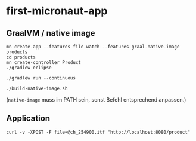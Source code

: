 # first-micronaut-app

## GraalVM / native image
```
mn create-app --features file-watch --features graal-native-image products
cd products
mn create-controller Product
./gradlew eclipse
```

```
./gradlew run --continuous
```

```
./build-native-image.sh
```
(`native-image` muss im PATH sein, sonst Befehl entsprechend anpassen.)

## Application
```
curl -v -XPOST -F file=@ch_254900.itf "http://localhost:8080/product"
```



